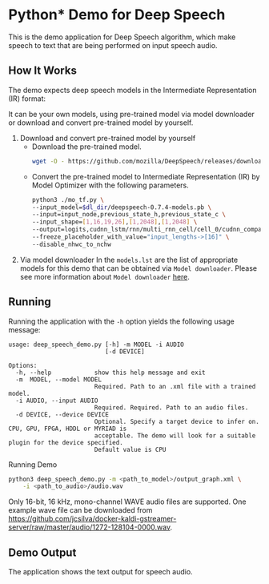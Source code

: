 Python* Demo for Deep Speech
===============================

This is the demo application for Deep Speech algorithm, which make speech to text that are being performed on input speech audio. 

How It Works
------------
The demo expects deep speech models in the Intermediate Representation (IR) format:

It can be your own models, using pre-trained model via model downloader or download and convert pre-trained model by yourself.

1. Download and convert pre-trained model by yourself
    * Download the pre-trained model.
      ```sh
      wget -O - https://github.com/mozilla/DeepSpeech/releases/download/v0.7.4/deepspeech-0.7.4-models.pb
      ```
    * Convert the pre-trained model to Intermediate Representation (IR) by Model Optimizer with the following parameters.
      ```sh
      python3 ./mo_tf.py \
      --input_model=$dl_dir/deepspeech-0.7.4-models.pb \
      --input=input_node,previous_state_h,previous_state_c \
      --input_shape=[1,16,19,26],[1,2048],[1,2048] \
      --output=logits,cudnn_lstm/rnn/multi_rnn_cell/cell_0/cudnn_compatible_lstm_cell/GatherNd,cudnn_lstm/rnn/multi_rnn_cell/cell_0/cudnn_compatible_lstm_cell/GatherNd_1 \
      --freeze_placeholder_with_value="input_lengths->[16]" \
      --disable_nhwc_to_nchw
      ```
2. Via model downloader
    In the `models.lst` are the list of appropriate models for this demo that can be obtained via `Model downloader`. Please see more information about `Model downloader` [here](../model_downloader/README.md).

Running
-------
Running the application with the `-h` option yields the following usage message:

```
usage: deep_speech_demo.py [-h] -m MODEL -i AUDIO
                           [-d DEVICE]

Options:
  -h, --help            show this help message and exit
  -m  MODEL, --model MODEL
                        Required. Path to an .xml file with a trained model.
  -i AUDIO, --input AUDIO
                        Required. Required. Path to an audio files.
  -d DEVICE, --device DEVICE
                        Optional. Specify a target device to infer on. CPU, GPU, FPGA, HDDL or MYRIAD is
                        acceptable. The demo will look for a suitable plugin for the device specified.
                        Default value is CPU
```

Running Demo

```sh
python3 deep_speech_demo.py -m <path_to_model>/output_graph.xml \
    -i <path_to_audio>/audio.wav
```
Only 16-bit, 16 kHz, mono-channel WAVE audio files are supported. One example wave file can be downloaded from https://github.com/jcsilva/docker-kaldi-gstreamer-server/raw/master/audio/1272-128104-0000.wav.

Demo Output
------------
The application shows the text output for speech audio.

